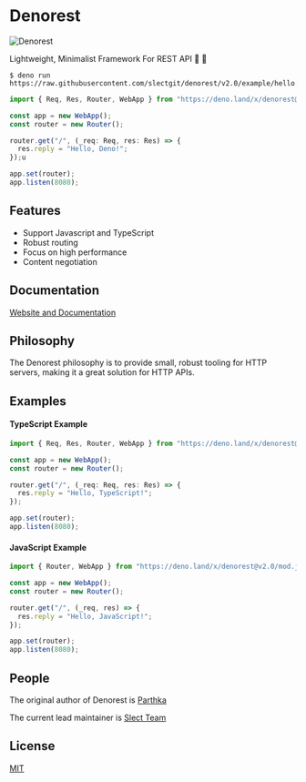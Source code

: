 # Denorest

![Denorest](https://raw.githubusercontent.com/slectgit/denorest-docs/master/denologo.png)

Lightweight, Minimalist Framework For REST API 🦕 🚀

```console
$ deno run https://raw.githubusercontent.com/slectgit/denorest/v2.0/example/hello.ts
```

```typescript
import { Req, Res, Router, WebApp } from "https://deno.land/x/denorest@v2.0/mod.ts";

const app = new WebApp();
const router = new Router();

router.get("/", (_req: Req, res: Res) => {
  res.reply = "Hello, Deno!";
});u

app.set(router);
app.listen(8080);
```

## Features

* Support Javascript and TypeScript
* Robust routing
* Focus on high performance
* Content negotiation

## Documentation
[Website and Documentation](https://denorest.deno.dev/)

## Philosophy

The Denorest philosophy is to provide small, robust tooling for HTTP servers, making it a great solution for HTTP APIs.

## Examples

#### TypeScript Example
```typescript
import { Req, Res, Router, WebApp } from "https://deno.land/x/denorest@v2.0/mod.ts";

const app = new WebApp();
const router = new Router();

router.get("/", (_req: Req, res: Res) => {
  res.reply = "Hello, TypeScript!";
});

app.set(router);
app.listen(8080);
```

#### JavaScript Example

```javascript
import { Router, WebApp } from "https://deno.land/x/denorest@v2.0/mod.js";

const app = new WebApp();
const router = new Router();

router.get("/", (_req, res) => {
  res.reply = "Hello, JavaScript!";
});

app.set(router);
app.listen(8080);
```

## People

The original author of Denorest is [Parthka](https://github.com/elparthka)

The current lead maintainer is [Slect Team](https://github.com/slectgit)

## License

[MIT](https://github.com/slectgit/denorest/blob/main/LICENSE)